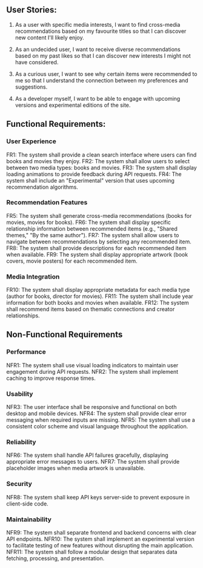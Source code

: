## User Stories:

1. As a user with specific media interests, I want to find cross-media recommendations based on my favourite titles so that I can discover new content I'll likely enjoy.

2. As an undecided user, I want to receive diverse recommendations based on my past likes so that I can discover new interests I might not have considered.

3. As a curious user, I want to see why certain items were recommended to me so that I understand the connection between my preferences and suggestions.

4. As a developer myself, I want to be able to engage with upcoming versions and experimental editions of the site.




## Functional Requirements:
    

### User Experience
FR1: The system shall provide a clean search interface where users can find books and movies they enjoy.
FR2: The system shall allow users to select between two media types: books and movies.
FR3: The system shall display loading animations to provide feedback during API requests.
FR4: The system shall include an "Experimental" version that uses upcoming recommendation algorithms.

### Recommendation Features
FR5: The system shall generate cross-media recommendations (books for movies, movies for books).
FR6: The system shall display specific relationship information between recommended items (e.g., "Shared themes," "By the same author").
FR7: The system shall allow users to navigate between recommendations by selecting any recommended item.
FR8: The system shall provide descriptions for each recommended item when available.
FR9: The system shall display appropriate artwork (book covers, movie posters) for each recommended item.

### Media Integration
FR10: The system shall display appropriate metadata for each media type (author for books, director for movies).
FR11: The system shall include year information for both books and movies when available.
FR12: The system shall recommend items based on thematic connections and creator relationships.




## Non-Functional Requirements

### Performance
NFR1: The system shall use visual loading indicators to maintain user engagement during API requests.
NFR2: The system shall implement caching to improve response times.

### Usability
NFR3: The user interface shall be responsive and functional on both desktop and mobile devices.
NFR4: The system shall provide clear error messaging when required inputs are missing.
NFR5: The system shall use a consistent color scheme and visual language throughout the application.

### Reliability
NFR6: The system shall handle API failures gracefully, displaying appropriate error messages to users.
NFR7: The system shall provide placeholder images when media artwork is unavailable.

### Security
NFR8: The system shall keep API keys server-side to prevent exposure in client-side code.

### Maintainability
NFR9: The system shall separate frontend and backend concerns with clear API endpoints.
NFR10: The system shall implement an experimental version to facilitate testing of new features without disrupting the main application.
NFR11: The system shall follow a modular design that separates data fetching, processing, and presentation.
